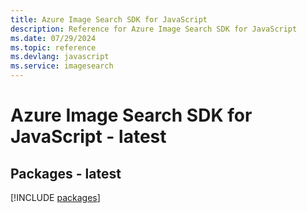 ```yaml
---
title: Azure Image Search SDK for JavaScript
description: Reference for Azure Image Search SDK for JavaScript
ms.date: 07/29/2024
ms.topic: reference
ms.devlang: javascript
ms.service: imagesearch
---
```

# Azure Image Search SDK for JavaScript - latest
## Packages - latest
[!INCLUDE [packages](image-search-index.md)]
